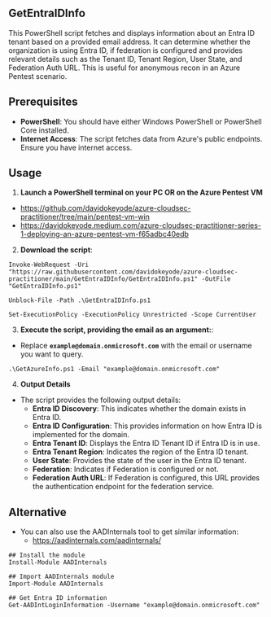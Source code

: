 ## GetEntraIDInfo

This PowerShell script fetches and displays information about an Entra ID tenant based on a provided email address. It can determine whether the organization is using Entra ID, if federation is configured and provides relevant details such as the Tenant ID, Tenant Region, User State, and Federation Auth URL. This is useful for anonymous recon in an Azure Pentest scenario.

## Prerequisites
- **PowerShell**: You should have either Windows PowerShell or PowerShell Core installed.
- **Internet Access**: The script fetches data from Azure's public endpoints. Ensure you have internet access.

## Usage

1. **Launch a PowerShell terminal on your PC OR on the Azure Pentest VM**
* https://github.com/davidokeyode/azure-cloudsec-practitioner/tree/main/pentest-vm-win
* https://davidokeyode.medium.com/azure-cloudsec-practitioner-series-1-deploying-an-azure-pentest-vm-f65adbc40edb

2. **Download the script**:
```
Invoke-WebRequest -Uri "https://raw.githubusercontent.com/davidokeyode/azure-cloudsec-practitioner/main/GetEntraIDInfo/GetEntraIDInfo.ps1" -OutFile "GetEntraIDInfo.ps1"

Unblock-File -Path .\GetEntraIDInfo.ps1

Set-ExecutionPolicy -ExecutionPolicy Unrestricted -Scope CurrentUser
```

3. **Execute the script, providing the email as an argument:**:
* Replace **`example@domain.onmicrosoft.com`** with the email or username you want to query.
```
.\GetAzureInfo.ps1 -Email "example@domain.onmicrosoft.com"
```

4. **Output Details**
* The script provides the following output details:
   * **Entra ID Discovery**: This indicates whether the domain exists in Entra ID.
   * **Entra ID Configuration**: This provides information on how Entra ID is implemented for the domain.
   * **Entra Tenant ID**: Displays the Entra ID Tenant ID if Entra ID is in use.
   * **Entra Tenant Region**: Indicates the region of the Entra ID tenant.
   * **User State**: Provides the state of the user in the Entra ID tenant.
   * **Federation**: Indicates if Federation is configured or not.
   * **Federation Auth URL**: If Federation is configured, this URL provides the authentication endpoint for the federation service.


## Alternative
* You can also use the AADInternals tool to get similar information:
   * https://aadinternals.com/aadinternals/ 
```
## Install the module
Install-Module AADInternals

## Import AADInternals module
Import-Module AADInternals

## Get Entra ID information
Get-AADIntLoginInformation -Username "example@domain.onmicrosoft.com"
```

